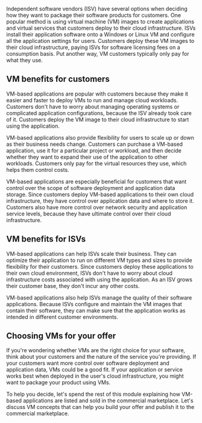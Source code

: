 Independent software vendors (ISV) have several options when deciding how they want to package their software products for customers. One popular method is using virtual machine (VM) images to create applications and virtual services that customers deploy to their cloud infrastructure. ISVs install their application software onto a Windows or Linux VM and configure all the application settings for users. Customers deploy these VM images to their cloud infrastructure, paying ISVs for software licensing fees on a consumption basis. Put another way, VM customers typically only pay for what they use.

## VM benefits for customers

 VM-based applications are popular with customers because they make it easier and faster to deploy VMs to run and manage cloud workloads. Customers don't have to worry about managing operating systems or complicated application configurations, because the ISV already took care of it. Customers deploy the VM image to their cloud infrastructure to start using the application.

VM-based applications also provide flexibility for users to scale up or down as their business needs change. Customers can purchase a VM-based application, use it for a particular project or workload, and then decide whether they want to expand their use of the application to other workloads. Customers only pay for the virtual resources they use, which helps them control costs.

VM-based applications are especially beneficial for customers that want control over the scope of software deployment and application data storage. Since customers deploy VM-based applications to their own cloud infrastructure, they have control over application data and where to store it. Customers also have more control over network security and application service levels, because they have ultimate control over their cloud infrastructure.

## VM benefits for ISVs

VM-based applications can help ISVs scale their business. They can optimize their application to run on different VM types and sizes to provide flexibility for their customers. Since customers deploy these applications to their own cloud environment, ISVs don't have to worry about cloud infrastructure costs associated with using the application. As an ISV grows their customer base, they don't incur any other costs.

VM-based applications also help ISVs manage the quality of their software applications. Because ISVs configure and maintain the VM images that contain their software, they can make sure that the application works as intended in different customer environments.

## Choosing VMs for your offer

If you're wondering whether VMs are the right choice for your software, think about your customers and the nature of the service you're providing. If your customers want more control over software deployment and application data, VMs could be a good fit. If your application or service works best when deployed in the user's cloud infrastructure, you might want to package your product using VMs.

To help you decide, let's spend the rest of this module explaining how VM-based applications are listed and sold in the commercial marketplace. Let's discuss VM concepts that can help you build your offer and publish it to the commercial marketplace.
